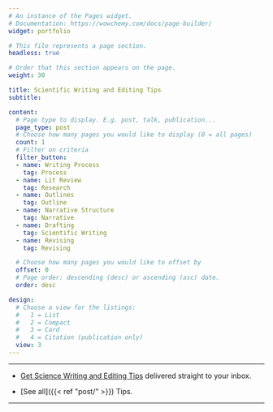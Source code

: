 ```yaml
---
# An instance of the Pages widget.
# Documentation: https://wowchemy.com/docs/page-builder/
widget: portfolio

# This file represents a page section.
headless: true

# Order that this section appears on the page.
weight: 30

title: Scientific Writing and Editing Tips
subtitle:

content:
  # Page type to display. E.g. post, talk, publication...
  page_type: post
  # Choose how many pages you would like to display (0 = all pages)
  count: 1
  # Filter on criteria
  filter_button:
  - name: Writing Process
    tag: Process
  - name: Lit Review
    tag: Research
  - name: Outlines
    tag: Outline
  - name: Narrative Structure
    tag: Narrative
  - name: Drafting
    tag: Scientific Writing
  - name: Revising
    tag: Revising

  # Choose how many pages you would like to offset by
  offset: 0
  # Page order: descending (desc) or ascending (asc) date.
  order: desc

design:
  # Choose a view for the listings:
  #   1 = List
  #   2 = Compact
  #   3 = Card
  #   4 = Citation (publication only)
  view: 3
---
```

***
* [Get Science Writing and Editing Tips](https://view.flodesk.com/pages/5eb9574431cbee002611e094) delivered straight to your inbox.

* [See all]({{< ref "post/" >}}) Tips.

***

